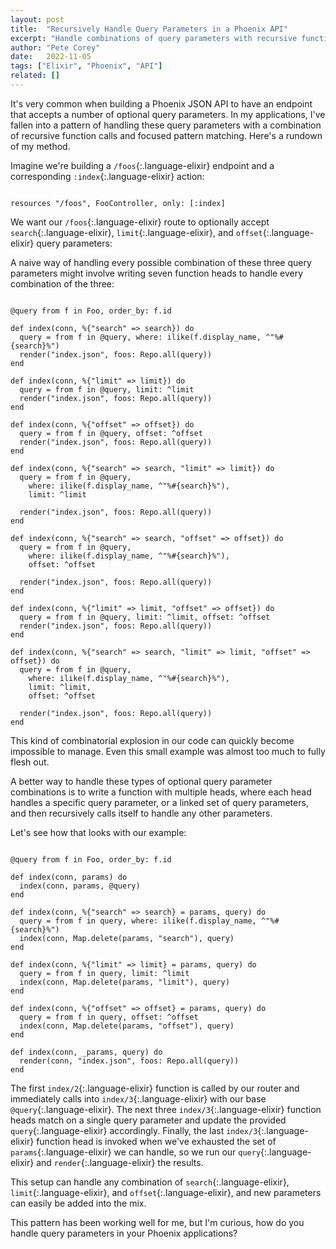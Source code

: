 ```yaml
---
layout: post
title:  "Recursively Handle Query Parameters in a Phoenix API"
excerpt: "Handle combinations of query parameters with recursive function calls and pattern matching function heads."
author: "Pete Corey"
date:   2022-11-05
tags: ["Elixir", "Phoenix", "API"]
related: []
---
```


It's very common when building a Phoenix JSON API to have an endpoint that accepts a number of optional query parameters. In my applications, I've fallen into a pattern of handling these query parameters with a combination of recursive function calls and focused pattern matching. Here's a rundown of my method.

Imagine we're building a `/foos`{:.language-elixir} endpoint and a corresponding `:index`{:.language-elixir} action:

<pre class='language-elixir'><code class='language-elixir'>
resources "/foos", FooController, only: [:index]
</code></pre>

We want our `/foos`{:.language-elixir} route to optionally accept `search`{:.language-elixir}, `limit`{:.language-elixir}, and `offset`{:.language-elixir} query parameters:

A naive way of handling every possible combination of these three query parameters might involve writing seven function heads to handle every combination of the three:

<pre class='language-elixir'><code class='language-elixir'>
@query from f in Foo, order_by: f.id

def index(conn, %{"search" => search}) do
  query = from f in @query, where: ilike(f.display_name, ^"%#{search}%")
  render("index.json", foos: Repo.all(query))
end

def index(conn, %{"limit" => limit}) do
  query = from f in @query, limit: ^limit
  render("index.json", foos: Repo.all(query))
end

def index(conn, %{"offset" => offset}) do
  query = from f in @query, offset: ^offset
  render("index.json", foos: Repo.all(query))
end

def index(conn, %{"search" => search, "limit" => limit}) do
  query = from f in @query,
    where: ilike(f.display_name, ^"%#{search}%"),
    limit: ^limit
    
  render("index.json", foos: Repo.all(query))
end

def index(conn, %{"search" => search, "offset" => offset}) do
  query = from f in @query,
    where: ilike(f.display_name, ^"%#{search}%"),
    offset: ^offset
    
  render("index.json", foos: Repo.all(query))
end

def index(conn, %{"limit" => limit, "offset" => offset}) do
  query = from f in @query, limit: ^limit, offset: ^offset
  render("index.json", foos: Repo.all(query))
end

def index(conn, %{"search" => search, "limit" => limit, "offset" => offset}) do
  query = from f in @query,
    where: ilike(f.display_name, ^"%#{search}%"),
    limit: ^limit,
    offset: ^offset
    
  render("index.json", foos: Repo.all(query))
end
</code></pre>

This kind of combinatorial explosion in our code can quickly become impossible to manage. Even this small example was almost too much to fully flesh out.

A better way to handle these types of optional query parameter combinations is to write a function with multiple heads, where each head handles a specific query parameter, or a linked set of query parameters, and then recursively calls itself to handle any other parameters.

Let's see how that looks with our example:

<pre class='language-elixir'><code class='language-elixir'>
@query from f in Foo, order_by: f.id
         
def index(conn, params) do
  index(conn, params, @query)
end

def index(conn, %{"search" => search} = params, query) do
  query = from f in query, where: ilike(f.display_name, ^"%#{search}%")
  index(conn, Map.delete(params, "search"), query)
end

def index(conn, %{"limit" => limit} = params, query) do
  query = from f in query, limit: ^limit
  index(conn, Map.delete(params, "limit"), query)
end

def index(conn, %{"offset" => offset} = params, query) do
  query = from f in query, offset: ^offset
  index(conn, Map.delete(params, "offset"), query)
end

def index(conn, _params, query) do
  render(conn, "index.json", foos: Repo.all(query))
end
</code></pre>

The first `index/2`{:.language-elixir} function is called by our router and immediately calls into `index/3`{:.language-elixir} with our base `@query`{:.language-elixir}. The next three `index/3`{:.language-elixir} function heads match on a single query parameter and update the provided `query`{:.language-elixir} accordingly. Finally, the last `index/3`{:.language-elixir} function head is invoked when we've exhausted the set of `params`{:.language-elixir} we can handle, so we run our `query`{:.language-elixir} and `render`{:.language-elixir} the results.

This setup can handle any combination of `search`{:.language-elixir}, `limit`{:.language-elixir}, and `offset`{:.language-elixir}, and new parameters can easily be added into the mix.

This pattern has been working well for me, but I'm curious, how do you handle query parameters in your Phoenix applications?

